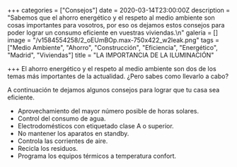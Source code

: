 +++
categories = ["Consejos"]
date = 2020-03-14T23:00:00Z
description = "Sabemos que el ahorro energético y el respeto al medio ambiente son cosas importantes para vosotros, por eso os dejamos estos consejos para poder lograr un consumo eficiente en vuestras viviendas.\n"
galeria = []
image = "/v1584554258/2_oEUmBOp.max-750x422_w2leak.png"
tags = ["Medio Ambiente", "Ahorro", "Construcción", "Eficiencia", "Energético", "Madrid", "Viviendas"]
title = "LA IMPORTANCIA DE LA ILUMINACIÓN"

+++
El ahorro energético y el respeto al medio ambiente son dos de los temas más importantes de la actualidad. ¿Pero sabes como llevarlo a cabo?

A continuación te dejamos algunos consejos para lograr que tu casa sea eficiente.

* Aprovechamiento del mayor número posible de horas solares.
* Control del consumo de agua.
* Electrodomésticos con etiquetado clase A o superior.
* No mantener los aparatos en standby.
* Controla las corrientes de aire.
* Recicla los residuos.
* Programa los equipos térmicos a temperatura confort.